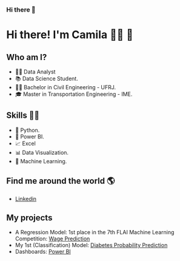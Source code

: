 ### Hi there 👋


 # **Hi there! I'm Camila** 👩‍💻 👋 
###  


## Who am I? 


* 👩‍💻 Data Analyst
* 📚 Data Science Student.
* 👩‍🎓 Bachelor in Civil Engineering - UFRJ.
* 🎓 Master in Transportation Engineering - IME.


## Skills 👩‍💻

* 🐍 Python.
* 🧮 Power BI.
* 📈 Excel
* 📊 Data Visualization.
* 🔮 Machine Learning. 


## Find me around the world :earth_americas:

*  [Linkedin](https://www.linkedin.com/in/camila-maestrelli-leobons/)



## **My projects**

* A Regression Model: 1st place in the 7th FLAI Machine Learning Competition: [Wage Prediction](https://github.com/camilamaestrelli/Wage-Prediction-a-Regression-Competition)
* My 1st (Classification) Model: [Diabetes Probability Prediction](https://github.com/camilamaestrelli/Diabetes_probability_prediction)
* Dashboards: [Power BI](https://sites.google.com/view/portflio-bi-camilamaestrelli)

<!--
**camilamaestrelli/camilamaestrelli** is a ✨ _special_ ✨ repository because its `README.md` (this file) appears on your GitHub profile.

Here are some ideas to get you started:

- 🔭 I’m currently working on ...
- 🌱 I’m currently learning ...
- 👯 I’m looking to collaborate on ...
- 🤔 I’m looking for help with ...
- 💬 Ask me about ...
- 📫 How to reach me: ...
- 😄 Pronouns: ...
- ⚡ Fun fact: ...
-->

